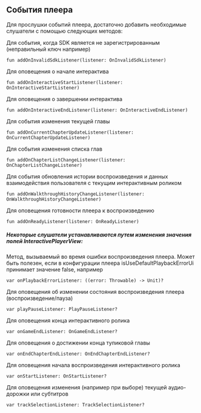 ## События плеера
Для прослушки событий плеера, достаточно добавить необходимые слушатели  с помощью следующих методов:   

Для события, когда SDK является не зарегистрированным (неправильный ключ например)
```
fun addOnInvalidSdkListener(listener: OnInvalidSdkListener)
```

Для оповещения о начале интерактива
```
fun addOnInteractiveStartListener(listener: OnInteractiveStartListener)
```
Для оповещения о завершении интерактива
```
fun addOnInteractiveEndListener(listener: OnInteractiveEndListener)
```

Для события изменения текущей главы
```
fun addOnCurrentChapterUpdateListener(listener: OnCurrentChapterUpdateListener)
```

Для события изменения списка глав
```
fun addOnChapterListChangeListener(listener: OnChapterListChangeListener)
```

Для события обновления истории воспроизведения и данных взаимодействия пользователя с текущим интерактивным роликом
```
fun addOnWalkthroughHistoryChangeListener(listener: OnWalkthroughHistoryChangeListener)
```

Для оповещения готовности плеера к воспроизведению
```
fun addOnReadyListener(listener: OnReadyListener)
```
##### Некоторые слушатели устанавливаются путем изменения значения полей InteractivePlayerView:  
Метод, вызываемый во время ошибки воспроизведения плеера. Может быть полезен, если в конфигурации плеера
 isUseDefaultPlaybackErrorUi принимает значение false, например
```
var onPlaybackErrorListener: ((error: Throwable) -> Unit)?
```
Для оповещения об изменении состояния воспроизведения плеера (воспроизведение/пауза)
```
var playPauseListener: PlayPauseListener?
```
Для оповещения конца интерактивного ролика
```
var onGameEndListener: OnGameEndListener?
```
Для оповещения о достижении конца тупиковой главы
```
var onEndChapterEndListener: OnEndChapterEndListener?
```
Для оповещения начала воспроизведения интерактивного ролика
```
var onStartListener: OnStartListener?
```
Для оповещения изменения (например при выборе) текущей аудио-дорожки или субтитров
```
var trackSelectionListener: TrackSelectionListener?
```
